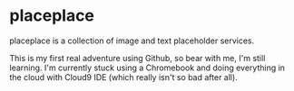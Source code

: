 placeplace
==========

placeplace is a collection of image and text placeholder services.

This is my first real adventure using Github, so bear with me, I'm still learning. I'm currently stuck using a Chromebook and doing everything in the cloud with Cloud9 IDE (which really isn't so bad after all). 
